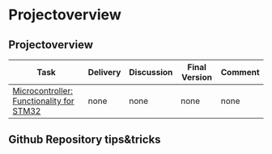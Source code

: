 # Projectoverview


## Projectoverview

| Task |  Delivery | Discussion | Final Version | Comment |
|---------|--------|---------------------|---------|-----------|
| [Microcontroller: Functionality for STM32](/source/STM32/STM32) | none  | none  | none | none |

## Github Repository tips&tricks
